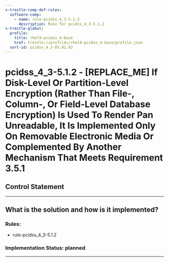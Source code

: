 ```yaml
---
x-trestle-comp-def-rules:
  software-comp:
    - name: rule-pcidss_4_3-5.1.2
      description: Rule for pcidss_4_3-5.1.2
x-trestle-global:
  profile:
    title: rhel9-pcidss_4-base
    href: trestle://profiles/rhel9-pcidss_4-base/profile.json
  sort-id: pcidss_4_3-05.01.02
---
```


# pcidss_4_3-5.1.2 - \[REPLACE_ME\] If Disk-Level Or Partition-Level Encryption (Rather Than File-, Column-, Or Field-Level Database Encryption) Is Used To Render Pan Unreadable, It Is Implemented Only On Removable Electronic Media Or Complemented By Another Mechanism That Meets Requirement 3.5.1

## Control Statement

______________________________________________________________________

## What is the solution and how is it implemented?

<!-- For implementation status enter one of: implemented, partial, planned, alternative, not-applicable -->

<!-- Note that the list of rules under ### Rules: is read-only and changes will not be captured after assembly to JSON -->

<!-- Add control implementation description here for control: pcidss_4_3-5.1.2 -->

### Rules:

  - rule-pcidss_4_3-5.1.2

### Implementation Status: planned

______________________________________________________________________
